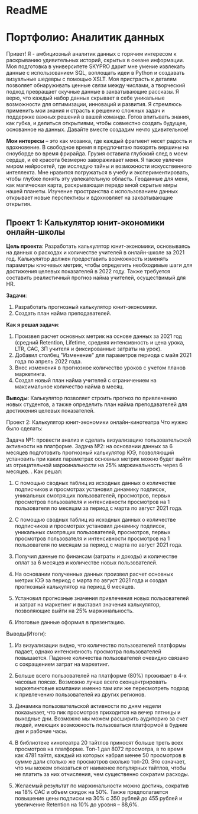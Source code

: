 # ReadME
# Портфолио: Аналитик данных

Привет! Я - амбициозный аналитик данных с горячим интересом к раскрыванию удивительных историй, скрытых в океане информации. Моя подготовка в университете SKYPRO дарит мне умение извлекать данные с использованием SQL, воплощать идеи в Python и создавать визуальные шедевры с помощью XSLT. Моя пристрасть к деталям позволяет обнаруживать ценные связи между числами, а творческий подход превращает скучные данные в захватывающие рассказы. Я верю, что каждый набор данных скрывает в себе уникальные возможности для оптимизации, инноваций и развития. Я стремлюсь применить мои знания и страсть к решению сложных задач и поддержке важных решений в вашей команде. Готов впитывать знания, как губка, и делиться открытиями, чтобы совместно создать будущее, основанное на данных. Давайте вместе создадим нечто удивительное!

**Мои интересы** – это как мозаика, где каждый фрагмент несет радость и вдохновение. В свободное время я предпочитаю покорять вершины на сноуборде во время фрирайда. Грузия оставила глубокий след в моем сердце, и её красота безмерно завораживает меня. Я также увлечен миром нейросетей, где исследую тайны и возможности искусственного интеллекта. Мне нравится погружаться в учебу и экспериментировать, чтобы глубже понять эту увлекательную область. Геоданные для меня, как магическая карта, раскрывающая передо мной скрытые миры нашей планеты. Изучение пространства с использованием данных открывает новые перспективы и вдохновляет на захватывающие открытия.

## Проект 1: Калькулятор юнит-экономики онлайн-школы

**Цель проекта**: Разработать калькулятор юнит-экономики, основываясь на данных о расходах и количестве учителей в онлайн-школе за 2021 год. Калькулятор должен предоставить возможность изменять параметры ключевых метрик, чтобы определить необходимые шаги для достижения целевых показателей в 2022 году. Также требуется составить реалистичный прогноз найма учителей, осуществимый для HR.

**Задачи**:

1. Разработать прогнозный калькулятор юнит-экономики.
2. Создать план найма преподавателей.

**Как я решал задачи**:

1. Произвел расчет основных метрик на основе данных за 2021 год (средний Retention, Lifetime, средняя интенсивность и цена урока, LTR, CAC, ЗП учителя и фиксированные затраты на урок).
2. Добавил столбец "Изменение" для параметров периода с майя 2021 года по апрель 2022 года.
3. Внес изменения в прогнозное количество уроков с учетом планов маркетинга.
4. Создал новый план найма учителей с ограничением на максимальное количество найма в месяц.

**Выводы**: Калькулятор позволяет строить прогноз по привлечению новых студентов, а также определить план найма преподавателей для достижения целевых показателей.


Проект 2: Калькулятор юнит-экономики онлайн-кинотеатра
Что нужно было сделать:

Задача №1: провести анализ и сделать визуализацию пользовательской активности на платформе.
Задача №2: на основании данных за 6 месяцев подготовить прогнозный калькулятор ЮЭ, позволяющий установить при каких параметрах основных метрик можно будет выйти из отрицательной маржинальности на 25% маржинальность через 6 месяцев. .
Как решал:

1. С помощью сводных таблиц из исходных данных о количестве подписчиков и просмотрах установил динамику подписок, уникальных смотрящих пользователей, просмотров, первых просмотров пользователя и интенсивности просмотров на 1 пользователя по месяцам за период с марта по август 2021 года.

2. С помощью сводных таблиц из исходных данных о количестве подписчиков и просмотрах установил динамику подписок, уникальных смотрящих пользователей, просмотров, первых просмотров пользователя и интенсивности просмотров на 1 пользователя по месяцам за период с марта по август 2021 года.

3. Получил данные по финансам (затраты и доходы) и количестве оплат за 6 месяцев и количестве новых пользователей.

4. На основании полученных данных произвел расчет основных метрик ЮЭ за период с марта по август 2021 года и создал прогнозный калькулятор на период 6 месяцев.

5. Установил прогнозные значения привлечения новых пользователей и затрат на маркетинг и выставил значения калькулятор, позволяющие выйти на 25% маржинальность.

6. Итоговые данные оформил в презентацию.

Выводы(Итоги):
1. Из визуализации видно, что количество пользователей платформы падает, однако интенсивность просмотра пользователей повышается. Падение количества пользователей очевидно связано с сокращением затрат на маркетинг.

2. Больше всего пользователей на платформе (80%) проживает в 4-х часовых поясах. Возможно лучше всего сконцентрировать маркетинговые компании именно там или же пересмотреть подход к привлечению пользователей из других регионов.

3. Динамика пользовательской активности по дням недели показывает, что пик просмотров приходится на вечер пятницы и выходные дни. Возможно мы можем расширить аудиторию за счет людей, имеющих возможность пользоваться платформой в будние дни и рабочие часы.

4. В библиотеке кинотеатра 20 тайтлов приносят больше треть всех просмотров на платформе. Топ-1 дал 8072 просмотра, в то время как 4781 тайтл, каждый из которых набрал менее 50 просмотров в сумме дали столько же просмотров сколько топ-20. Это означает, что мы можем отказаться от наименее популярных тайтлов, чтобы не платить за них отчисления, чем существенно сократим расходы.

5. Желаемый результат по маржинальности можно достичь, сократив на 18% CAC и объем скидок на 50%. Также предполагается повышение цены подписки на 30% с 350 рублей до 455 рублей и увеличение Retention на 10% до уровня – 88,6%.
